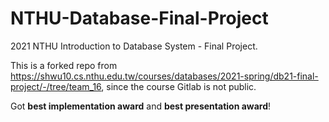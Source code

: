 # NTHU-Database-Final-Project

2021 NTHU Introduction to Database System - Final Project.

This is a forked repo from https://shwu10.cs.nthu.edu.tw/courses/databases/2021-spring/db21-final-project/-/tree/team_16, since the course Gitlab is not public.

Got **best implementation award** and **best presentation award**!

